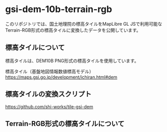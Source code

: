 # gsi-dem-10b-terrain-rgb
このリポジトリでは、国土地理院の標高タイルをMapLibre GL JSで利用可能なTerrain-RGB形式の標高タイルに変換したデータを公開しています。

## 標高タイルについて
標高タイルは、DEM10B PNG形式の標高タイルを使用しています。

標高タイル（基盤地図情報数値標高モデル）
https://maps.gsi.go.jp/development/ichiran.html#dem

## 標高タイルの変換スクリプト
https://github.com/shi-works/tile-gsi-dem

## Terrain-RGB形式の標高タイルについて
